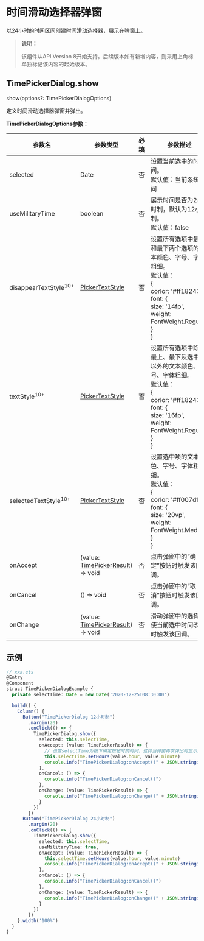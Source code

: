 # 时间滑动选择器弹窗

以24小时的时间区间创建时间滑动选择器，展示在弹窗上。

>  **说明：**
>
> 该组件从API Version 8开始支持。后续版本如有新增内容，则采用上角标单独标记该内容的起始版本。

## TimePickerDialog.show

show(options?: TimePickerDialogOptions)

定义时间滑动选择器弹窗并弹出。

**TimePickerDialogOptions参数：**


| 参数名 | 参数类型 | 必填 | 参数描述 |
| -------- | -------- | -------- | -------- |
| selected | Date | 否 | 设置当前选中的时间。<br/>默认值：当前系统时间 |
| useMilitaryTime | boolean | 否 | 展示时间是否为24小时制，默认为12小时制。<br/>默认值：false |
| disappearTextStyle<sup>10+</sup> | [PickerTextStyle](ts-basic-components-datepicker.md#pickertextstyle10类型说明) | 否 | 设置所有选项中最上和最下两个选项的文本颜色、字号、字体粗细。<br/>默认值：<br/>{<br/>corlor: '#ff182431',<br/>font: {<br/>size: '14fp', <br/>weight: FontWeight.Regular<br/>}<br/>} |
| textStyle<sup>10+</sup> | [PickerTextStyle](ts-basic-components-datepicker.md#pickertextstyle10类型说明) | 否 | 设置所有选项中除了最上、最下及选中项以外的文本颜色、字号、字体粗细。<br/>默认值：<br/>{<br/>corlor: '#ff182431',<br/>font: {<br/>size: '16fp', <br/>weight: FontWeight.Regular<br/>}<br/>} |
| selectedTextStyle<sup>10+</sup> | [PickerTextStyle](ts-basic-components-datepicker.md#pickertextstyle10类型说明) | 否 | 设置选中项的文本颜色、字号、字体粗细。<br/>默认值：<br/>{<br/>corlor: '#ff007dff',<br/>font: {<br/>size: '20vp', <br/>weight: FontWeight.Medium<br/>}<br/>} |
| onAccept | (value: [TimePickerResult](ts-basic-components-timepicker.md#TimePickerResult对象说明)) => void | 否 | 点击弹窗中的“确定”按钮时触发该回调。 |
| onCancel | () => void | 否 | 点击弹窗中的“取消”按钮时触发该回调。 |
| onChange | (value: [TimePickerResult](ts-basic-components-timepicker.md#TimePickerResult对象说明)) => void | 否 | 滑动弹窗中的选择器使当前选中时间改变时触发该回调。 |

## 示例

```ts
// xxx.ets
@Entry
@Component
struct TimePickerDialogExample {
  private selectTime: Date = new Date('2020-12-25T08:30:00')

  build() {
    Column() {
      Button("TimePickerDialog 12小时制")
        .margin(20)
        .onClick(() => {
          TimePickerDialog.show({
            selected: this.selectTime,
            onAccept: (value: TimePickerResult) => {
              // 设置selectTime为按下确定按钮时的时间，这样当弹窗再次弹出时显示选中的为上一次确定的时间
              this.selectTime.setHours(value.hour, value.minute)
              console.info("TimePickerDialog:onAccept()" + JSON.stringify(value))
            },
            onCancel: () => {
              console.info("TimePickerDialog:onCancel()")
            },
            onChange: (value: TimePickerResult) => {
              console.info("TimePickerDialog:onChange()" + JSON.stringify(value))
            }
          })
        })
      Button("TimePickerDialog 24小时制")
        .margin(20)
        .onClick(() => {
          TimePickerDialog.show({
            selected: this.selectTime,
            useMilitaryTime: true,
            onAccept: (value: TimePickerResult) => {
              this.selectTime.setHours(value.hour, value.minute)
              console.info("TimePickerDialog:onAccept()" + JSON.stringify(value))
            },
            onCancel: () => {
              console.info("TimePickerDialog:onCancel()")
            },
            onChange: (value: TimePickerResult) => {
              console.info("TimePickerDialog:onChange()" + JSON.stringify(value))
            }
          })
        })
    }.width('100%')
  }
}
```
